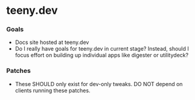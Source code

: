 # teeny.dev

### Goals

- Docs site hosted at teeny.dev
- Do I really have goals for teeny.dev in current stage? Instead, should I focus effort on building up individual apps like digester or utilitydeck?

### Patches

- These SHOULD only exist for dev-only tweaks. DO NOT depend on clients running these patches.
